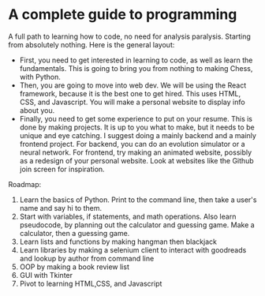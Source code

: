 # A complete guide to programming
A full path to learning how to code, no need for analysis paralysis. Starting from absolutely nothing.
Here is the general layout:
- First, you need to get interested in learning to code, as well as learn the fundamentals. This is going to bring you from nothing to making Chess, with Python.
- Then, you are going to move into web dev. We will be using the React framework, because it is the best one to get hired. This uses HTML, CSS, and Javascript. You will make a personal website to display info about you.
- Finally, you need to get some experience to put on your resume. This is done by making projects. It is up to you what to make, but it needs to be unique and eye catching. I suggest doing a mainly backend and a mainly frontend project. For backend, you can do an evolution simulator or a neural network. For frontend, try making an animated website, possibly as a redesign of your personal website. Look at websites like the Github join screen for inspiration.


Roadmap:
1. Learn the basics of Python. Print to the command line, then take a user's name and say hi to them.
2. Start with variables, if statements, and math operations. Also learn pseudocode, by planning out the calculator and guessing game. Make a calculator, then a guessing game.
3. Learn lists and functions by making hangman then blackjack
5. Learn libraries by making a selenium client to interact with goodreads and lookup by author from command line
6. OOP by making a book review list
7. GUI with Tkinter
8. Pivot to learning HTML,CSS, and Javascript

